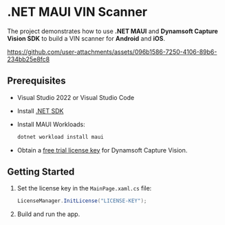# .NET MAUI VIN Scanner 
The project demonstrates how to use **.NET MAUI** and **Dynamsoft Capture Vision SDK** to build a VIN scanner for **Android** and **iOS**.

https://github.com/user-attachments/assets/096b1586-7250-4106-89b6-234bb25e8fc8

## Prerequisites
- Visual Studio 2022 or Visual Studio Code
- Install [.NET SDK](https://dotnet.microsoft.com/en-us/download)
- Install MAUI Workloads:
    
    ```bash
    dotnet workload install maui
    ```
    
- Obtain a [free trial license key](https://www.dynamsoft.com/customer/license/trialLicense/?product=dcv&package=cross-platform) for Dynamsoft Capture Vision.

## Getting Started
1. Set the license key in the `MainPage.xaml.cs` file:
    
    ```csharp
    LicenseManager.InitLicense("LICENSE-KEY");
    ```

2. Build and run the app.
